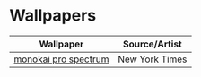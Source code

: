# Wallpapers

| Wallpaper                                                                                                                                                                   | Source/Artist  |
| --------------------------------------------------------------------------------------------------------------------------------------------------------------------------- | -------------- |
| [monokai pro spectrum](https://static01.nyt.com/images/2022/09/14/climate/14CLI-FOG-promo2-newsletter/merlin_208497654_be398d47-bd03-4a46-b279-19f7d6d8cd60-superJumbo.jpg) | New York Times |
